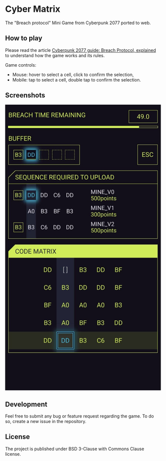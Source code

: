 # Cyber Matrix

The "Breach protocol" Mini Game from Cyberpunk 2077 ported to web.

## How to play

Please read the article [Cyberpunk 2077 guide: Breach Protocol, explained](https://www.polygon.com/cyberpunk-2077-guide-walkthrough/22163900/breach-protocol-encrypted-shard-militech-datashard-access-point-quickhack-buffer#Hxb12y) to understand how the game works and its rules. 

Game controls:
- Mouse: hover to select a cell, click to confirm the selection,
- Mobile: tap to select a cell, double tap to confirm the selection.

## Screenshots

![Screenshot from the game](https://github.com/kolodziejczak-sz/cyber-matrix/blob/master/assets/screenshot.jpeg?raw=true)

## Development

Feel free to submit any bug or feature request regarding the game. To do so, create a new issue in the repository.

## License

The project is published under BSD 3-Clause with Commons Clause license.